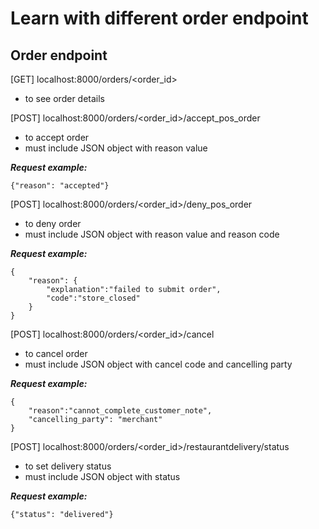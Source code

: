 # Learn with different order endpoint

## Order endpoint

[GET] localhost:8000/orders/<order_id>

- to see order details

[POST] localhost:8000/orders/<order_id>/accept_pos_order

- to accept order
- must include JSON object with reason value

***Request example:***

`{"reason": "accepted"}`

[POST] localhost:8000/orders/<order_id>/deny_pos_order

- to deny order
- must include JSON object with reason value and reason code

***Request example:***
```
{
	"reason": {
		"explanation":"failed to submit order",
		"code":"store_closed"
	}
}
```

[POST] localhost:8000/orders/<order_id>/cancel

- to cancel order
- must include JSON object with cancel code and cancelling party

***Request example:***
```
{
	"reason":"cannot_complete_customer_note",
    "cancelling_party": "merchant"
}
```

[POST] localhost:8000/orders/<order_id>/restaurantdelivery/status

- to set delivery status
- must include JSON object with status

***Request example:***

`{"status": "delivered"}`